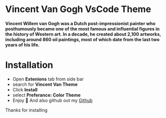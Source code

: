 # Vincent Van Gogh VsCode Theme

#### Vincent Willem van Gogh was a Dutch post-impressionist painter who posthumously became one of the most famous and influential figures in the history of Western art. In a decade, he created about 2,100 artworks, including around 860 oil paintings, most of which date from the last two years of his life.


# Installation
- Open **Extenions** tab from side bar
- search for **Vincent Van Theme**
- Click **Install**
- select **Preferance: Color Theme**
- Enjoy 🙌 And also github out my [Github](https://github.com/abhishek-dhnma)

Thanks for installing
